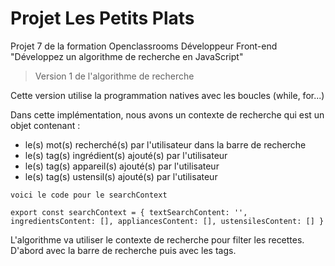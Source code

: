 # Projet Les Petits Plats

Projet 7 de la formation Openclassrooms Développeur Front-end
"Développez un algorithme de recherche en JavaScript"

> Version 1 de l'algorithme de recherche

Cette version utilise la programmation natives avec les boucles (while, for...)

Dans cette implémentation, nous avons un contexte de recherche qui est un objet contenant :

- le(s) mot(s) recherché(s) par l'utilisateur dans la barre de recherche
- le(s) tag(s) ingrédient(s) ajouté(s) par l'utilisateur
- le(s) tag(s) appareil(s) ajouté(s) par l'utilisateur
- le(s) tag(s) ustensil(s) ajouté(s) par l'utilisateur

`voici le code pour le searchContext`

`export const searchContext = {
  textSearchContent: '',
  ingredientsContent: [],
  appliancesContent: [],
  ustensilesContent: []
}
`

L'algorithme va utiliser le contexte de recherche pour filter les recettes. D'abord avec la barre de recherche puis avec les tags.
